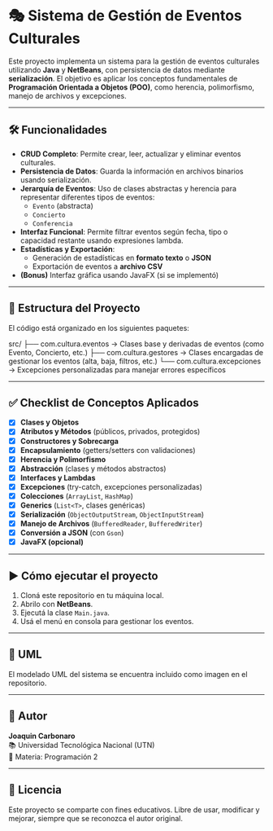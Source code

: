 # 🎭 Sistema de Gestión de Eventos Culturales

Este proyecto implementa un sistema para la gestión de eventos culturales utilizando **Java** y **NetBeans**, con persistencia de datos mediante **serialización**. El objetivo es aplicar los conceptos fundamentales de **Programación Orientada a Objetos (POO)**, como herencia, polimorfismo, manejo de archivos y excepciones.

---

## 🛠️ Funcionalidades

- **CRUD Completo**: Permite crear, leer, actualizar y eliminar eventos culturales.
- **Persistencia de Datos**: Guarda la información en archivos binarios usando serialización.
- **Jerarquía de Eventos**: Uso de clases abstractas y herencia para representar diferentes tipos de eventos:
  - `Evento` (abstracta)
  - `Concierto`
  - `Conferencia`
- **Interfaz Funcional**: Permite filtrar eventos según fecha, tipo o capacidad restante usando expresiones lambda.
- **Estadísticas y Exportación**:
  - Generación de estadísticas en **formato texto** o **JSON**
  - Exportación de eventos a **archivo CSV**
- **(Bonus)** Interfaz gráfica usando JavaFX (si se implementó)

---

## 📁 Estructura del Proyecto

El código está organizado en los siguientes paquetes:

src/
├── com.cultura.eventos       → Clases base y derivadas de eventos (como Evento, Concierto, etc.)
├── com.cultura.gestores      → Clases encargadas de gestionar los eventos (alta, baja, filtros, etc.)
└── com.cultura.excepciones   → Excepciones personalizadas para manejar errores específicos

---

## ✅ Checklist de Conceptos Aplicados

- [x] **Clases y Objetos**
- [x] **Atributos y Métodos** (públicos, privados, protegidos)
- [x] **Constructores y Sobrecarga**
- [x] **Encapsulamiento** (getters/setters con validaciones)
- [x] **Herencia y Polimorfismo**
- [x] **Abstracción** (clases y métodos abstractos)
- [x] **Interfaces y Lambdas**
- [x] **Excepciones** (try-catch, excepciones personalizadas)
- [x] **Colecciones** (`ArrayList`, `HashMap`)
- [x] **Generics** (`List<T>`, clases genéricas)
- [x] **Serialización** (`ObjectOutputStream`, `ObjectInputStream`)
- [x] **Manejo de Archivos** (`BufferedReader`, `BufferedWriter`)
- [x] **Conversión a JSON** (con `Gson`)
- [x] **JavaFX (opcional)**

---

## ▶️ Cómo ejecutar el proyecto

1. Cloná este repositorio en tu máquina local.
2. Abrilo con **NetBeans**.
3. Ejecutá la clase `Main.java`.
4. Usá el menú en consola para gestionar los eventos.

---

## 📸 UML

El modelado UML del sistema se encuentra incluido como imagen en el repositorio.

---

## 👤 Autor

**Joaquin Carbonaro**  
📚 Universidad Tecnológica Nacional (UTN)  
🧠 Materia: Programación 2

---

## 🧾 Licencia

Este proyecto se comparte con fines educativos. Libre de usar, modificar y mejorar, siempre que se reconozca el autor original.

